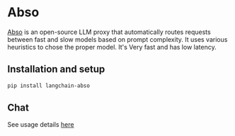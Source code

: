 # Abso

[Abso](https://abso.ai/#router) is an open-source LLM proxy that automatically routes requests between fast and slow models based on prompt complexity. It uses various heuristics to chose the proper model. It's Very fast and has low latency.


## Installation and setup

```bash
pip install langchain-abso
```

## Chat

See usage details [here](/docs/integrations/chat/abso.ipynb)
